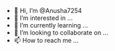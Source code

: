 - 👋 Hi, I’m @Anusha7254
- 👀 I’m interested in ...
- 🌱 I’m currently learning ...
- 💞️ I’m looking to collaborate on ...
- 📫 How to reach me ...

<!---
Anusha7254/Anusha7254 is a ✨ special ✨ repository because its `aioos` (this file) appears on your GitHub profile.
You can click the Preview link to take a look at your changes.
--->
